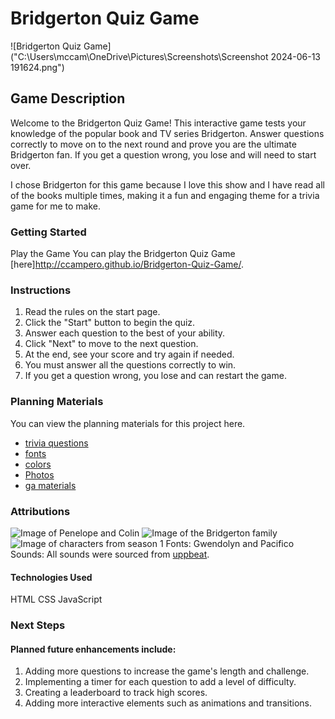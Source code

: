 # Bridgerton Quiz Game
![Bridgerton Quiz Game]("C:\Users\mccam\OneDrive\Pictures\Screenshots\Screenshot 2024-06-13 191624.png")

## Game Description
Welcome to the Bridgerton Quiz Game! This interactive game tests your knowledge of the popular book and TV series Bridgerton. Answer questions correctly to move on to the next round and prove you are the ultimate Bridgerton fan. If you get a question wrong, you lose and will need to start over.

I chose Bridgerton for this game because I love this show and I have read all of the books multiple times, making it a fun and engaging theme for a trivia game for me to make.

### Getting Started
Play the Game
You can play the Bridgerton Quiz Game [here]http://ccampero.github.io/Bridgerton-Quiz-Game/.

### Instructions
1. Read the rules on the start page.
2. Click the "Start" button to begin the quiz.
3. Answer each question to the best of your ability.
4. Click "Next" to move to the next question.
5. At the end, see your score and try again if needed.
6. You must answer all the questions correctly to win.
7. If you get a question wrong, you lose and can restart the game.

### Planning Materials
You can view the planning materials for this project here.
- [trivia questions](https://triviabliss.com/bridgerton-trivia-questions/)
- [fonts](https://fonts.google.com/selection/embed)
- [colors](https://coolors.co/e6e8e6-ced0ce-9fb8ad-475841-3f403f)
- [Photos](https://www.bing.com/search?pglt=169&q=bridgerton+images&cvid=2218dfd379b8456a8221205049ffd1c6&gs_lcrp=EgZjaHJvbWUqBggAEAAYQDIGCAAQABhAMgYIARAAGEAyBggCEAAYQDIGCAMQABhAMgYIBBAAGEDSAQgzNjIzajBqMagCCLACAQ&FORM=ANNTA1&PC=DCTS&ntref=1)
- [ga materials](https://generalassembly.instructure.com/courses/358/modules)

### Attributions
![Image of Penelope and Colin](https://th.bing.com/th/id/OIP.tAT9q7P3gZZT-zkRGiPgUAAAAA?rs=1&pid=ImgDetMain)
![Image of the Bridgerton family](https://media.licdn.com/dms/image/C5612AQEzanLORglmrA/article-cover_image-shrink_720_1280/0/1642134456115?e=2147483647&v=beta&t=DF44DTjV25KyHyh78DKYWJ-B6_C0AdB3oAEvd0Ce1HE)
![Image of characters from season 1](https://i.ytimg.com/vi/77qdbRP1OyU/maxresdefault.jpg)
Fonts: Gwendolyn and Pacifico
Sounds: All sounds were sourced from [uppbeat](uppbeat.io).

#### Technologies Used
HTML
CSS
JavaScript

### Next Steps

#### Planned future enhancements include:

1. Adding more questions to increase the game's length and challenge.
2. Implementing a timer for each question to add a level of difficulty.
3. Creating a leaderboard to track high scores.
4. Adding more interactive elements such as animations and transitions.
